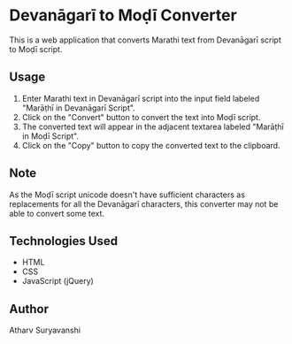 # Devanāgarī to Moḍī Converter

This is a web application that converts Marathi text from Devanāgarī script to Moḍī script.

## Usage

1. Enter Marathi text in Devanāgarī script into the input field labeled "Marāṭhī in Devanāgarī Script".
2. Click on the "Convert" button to convert the text into Moḍī script.
3. The converted text will appear in the adjacent textarea labeled "Marāṭhī in Moḍī Script".
4. Click on the "Copy" button to copy the converted text to the clipboard.

## Note

As the Moḍī script unicode doesn't have sufficient characters as replacements for all the Devanāgarī characters, this converter may not be able to convert some text.

## Technologies Used

- HTML
- CSS
- JavaScript (jQuery)

## Author

Atharv Suryavanshi
